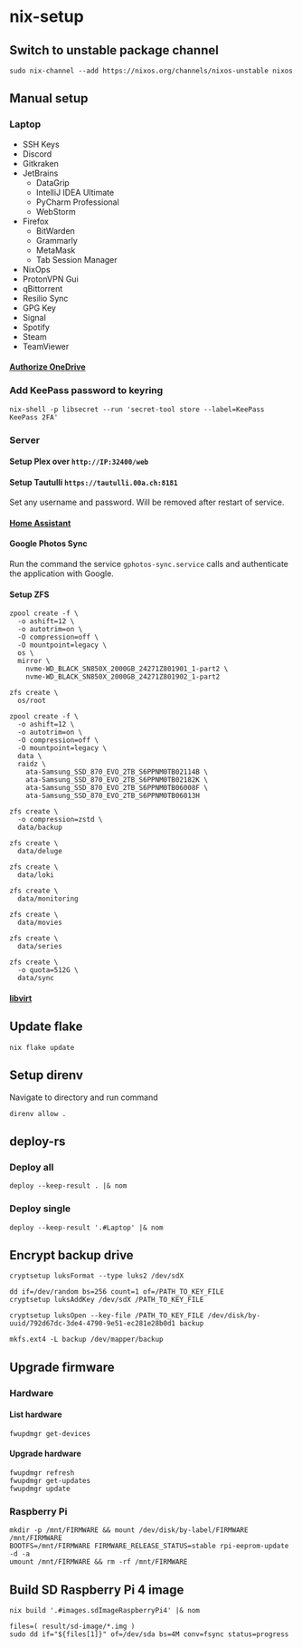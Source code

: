 # nix-setup

## Switch to unstable package channel

```console
sudo nix-channel --add https://nixos.org/channels/nixos-unstable nixos
```

## Manual setup

### Laptop

- SSH Keys
- Discord
- Gitkraken
- JetBrains
  - DataGrip
  - IntelliJ IDEA Ultimate
  - PyCharm Professional
  - WebStorm
- Firefox
  - BitWarden
  - Grammarly
  - MetaMask
  - Tab Session Manager
- NixOps
- ProtonVPN Gui
- qBittorrent
- Resilio Sync
- GPG Key
- Signal
- Spotify
- Steam
- TeamViewer

#### [Authorize OneDrive](https://github.com/abraunegg/onedrive/blob/master/docs/USAGE.md#authorize-the-application-with-your-onedrive-account)

### Add KeePass password to keyring

```console
nix-shell -p libsecret --run 'secret-tool store --label=KeePass KeePass 2FA'
```

### Server

#### Setup Plex over `http://IP:32400/web`

#### Setup Tautulli `https://tautulli.00a.ch:8181`

Set any username and password. Will be removed after restart of service.

#### [Home Assistant](configuration/devices/headless/server/home-assistant/README.md)

#### Google Photos Sync

Run the command the service `gphotos-sync.service` calls and authenticate the application with Google.

#### Setup ZFS

```console
zpool create -f \
  -o ashift=12 \
  -o autotrim=on \
  -O compression=off \
  -O mountpoint=legacy \
  os \
  mirror \
    nvme-WD_BLACK_SN850X_2000GB_24271Z801901_1-part2 \
    nvme-WD_BLACK_SN850X_2000GB_24271Z801902_1-part2

zfs create \
  os/root

zpool create -f \
  -o ashift=12 \
  -o autotrim=on \
  -O compression=off \
  -O mountpoint=legacy \
  data \
  raidz \
    ata-Samsung_SSD_870_EVO_2TB_S6PPNM0TB02114B \
    ata-Samsung_SSD_870_EVO_2TB_S6PPNM0TB02182K \
    ata-Samsung_SSD_870_EVO_2TB_S6PPNM0TB06008F \
    ata-Samsung_SSD_870_EVO_2TB_S6PPNM0TB06013H

zfs create \
  -o compression=zstd \
  data/backup

zfs create \
  data/deluge

zfs create \
  data/loki

zfs create \
  data/monitoring

zfs create \
  data/movies

zfs create \
  data/series

zfs create \
  -o quota=512G \
  data/sync
```

#### [libvirt](configuration/devices/headless/server/libvirtd/README.md)

## Update flake

```console
nix flake update
```

## Setup direnv

Navigate to directory and run command

```console
direnv allow .
```

## deploy-rs

### Deploy all

```console
deploy --keep-result . |& nom
```

### Deploy single

```console
deploy --keep-result '.#Laptop' |& nom
```

## Encrypt backup drive

```console
cryptsetup luksFormat --type luks2 /dev/sdX

dd if=/dev/random bs=256 count=1 of=/PATH_TO_KEY_FILE
cryptsetup luksAddKey /dev/sdX /PATH_TO_KEY_FILE

cryptsetup luksOpen --key-file /PATH_TO_KEY_FILE /dev/disk/by-uuid/792d67dc-3de4-4790-9e51-ec281e28b0d1 backup

mkfs.ext4 -L backup /dev/mapper/backup
```

## Upgrade firmware

### Hardware

#### List hardware

```console
fwupdmgr get-devices
```

#### Upgrade hardware

```console
fwupdmgr refresh
fwupdmgr get-updates
fwupdmgr update
```

### Raspberry Pi

```console
mkdir -p /mnt/FIRMWARE && mount /dev/disk/by-label/FIRMWARE /mnt/FIRMWARE
BOOTFS=/mnt/FIRMWARE FIRMWARE_RELEASE_STATUS=stable rpi-eeprom-update -d -a
umount /mnt/FIRMWARE && rm -rf /mnt/FIRMWARE
```

## Build SD Raspberry Pi 4 image

```console
nix build '.#images.sdImageRaspberryPi4' |& nom

files=( result/sd-image/*.img )
sudo dd if="${files[1]}" of=/dev/sda bs=4M conv=fsync status=progress
```
